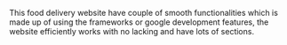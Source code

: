 This food delivery website have couple of smooth functionalities which is made up of using the frameworks or google development features, the website efficiently works with no lacking and have lots of sections.
